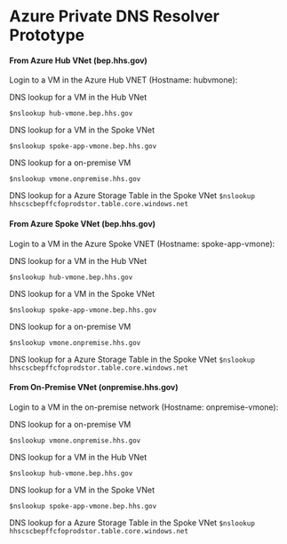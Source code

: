 # Azure Private DNS Resolver Prototype

#### From Azure Hub VNet (bep.hhs.gov)

Login to a VM in the Azure Hub VNET (Hostname: hubvmone):

DNS lookup for a VM in the Hub VNet 

```$nslookup hub-vmone.bep.hhs.gov```

DNS lookup for a VM in the Spoke  VNet 

```$nslookup spoke-app-vmone.bep.hhs.gov```

DNS lookup for a on-premise VM 

```$nslookup vmone.onpremise.hhs.gov ```

DNS lookup for a Azure Storage Table in the Spoke VNet 
```$nslookup hhscscbepffcfoprodstor.table.core.windows.net```

#### From Azure Spoke VNet (bep.hhs.gov)

Login to a VM in the Azure Spoke VNET (Hostname: spoke-app-vmone):

DNS lookup for a VM in the Hub VNet 

```$nslookup hub-vmone.bep.hhs.gov```

DNS lookup for a VM in the Spoke  VNet 

```$nslookup spoke-app-vmone.bep.hhs.gov```

DNS lookup for a on-premise VM 

```$nslookup vmone.onpremise.hhs.gov ```

DNS lookup for a Azure Storage Table in the Spoke VNet 
```$nslookup hhscscbepffcfoprodstor.table.core.windows.net```

#### From On-Premise VNet (onpremise.hhs.gov)

Login to a VM in the on-premise network (Hostname: onpremise-vmone):

DNS lookup for a on-premise VM 

```$nslookup vmone.onpremise.hhs.gov ```

DNS lookup for a VM in the Hub VNet 

```$nslookup hub-vmone.bep.hhs.gov```

DNS lookup for a VM in the Spoke VNet 

```$nslookup spoke-app-vmone.bep.hhs.gov```

DNS lookup for a Azure Storage Table in the Spoke VNet 
```$nslookup hhscscbepffcfoprodstor.table.core.windows.net```
